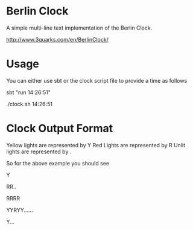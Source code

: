 Berlin Clock
============

A simple multi-line text implementation of the Berlin Clock.

http://www.3quarks.com/en/BerlinClock/

Usage
=====
You can either use sbt or the clock script file to provide a time as follows

sbt "run 14:26:51"

./clock.sh 14:26:51

Clock Output Format
===================

Yellow lights are represented by Y
Red Lights are represented by R
Unlit lights are represented by .

So for the above example you should see

Y

RR..

RRRR

YYRYY......

Y...




